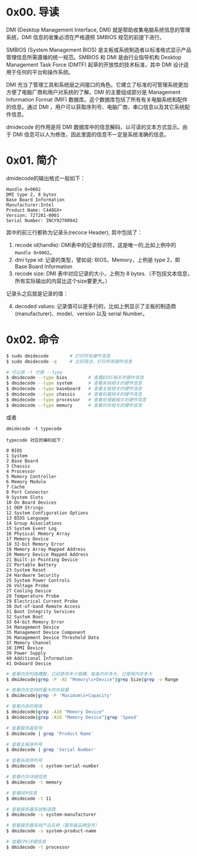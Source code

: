 # 0x00. 导读

DMI (Desktop Management Interface, DMI) 就是帮助收集电脑系统信息的管理系统，DMI 信息的收集必须在严格遵照 SMBIOS 规范的前提下进行。 

SMBIOS (System Management BIOS) 是主板或系统制造者以标准格式显示产品管理信息所需遵循的统一规范。SMBIOS 和 DMI 是由行业指导机构 Desktop Management Task Force (DMTF) 起草的开放性的技术标准，其中 DMI 设计适用于任何的平台和操作系统。

DMI 充当了管理工具和系统层之间接口的角色。它建立了标准的可管理系统更加方便了电脑厂商和用户对系统的了解。DMI 的主要组成部分是 Management Information Format (MIF) 数据库。这个数据库包括了所有有关电脑系统和配件的信息。通过 DMI ，用户可以获取序列号、电脑厂商、串口信息以及其它系统配件信息。

dmidecode 的作用是将 DMI 数据库中的信息解码，以可读的文本方式显示。由于 DMI 信息可以人为修改，因此里面的信息不一定是系统准确的信息。

# 0x01. 简介

dmidecode的输出格式一般如下：
```
Handle 0×0002
DMI type 2, 8 bytes
Base Board Information
Manufacturer:Intel
Product Name: C440GX+
Version: 727281-0001
Serial Number: INCY92700942
```

其中的前三行都称为记录头(recoce Header), 其中包括了：

1. recode id(handle): DMI表中的记录标识符，这是唯一的,比如上例中的 `Handle 0×0002`。
2. dmi type id: 记录的类型，譬如说: BIOS，Memory，上例是 type 2，即 Base Board Information 
3. recode size: DMI 表中对应记录的大小，上例为 8 bytes.（不包括文本信息，所有实际输出的内容比这个size要更大。）  

记录头之后就是记录的值：  

4. decoded values: 记录值可以是多行的，比如上例显示了主板的制造商 (manufacturer)、model、version 以及 serial Number。

# 0x02. 命令

```bash
$ sudo dmidecode        # 打印所有硬件信息
$ sudo dmidecode -q     # 比较简洁，打印所有硬件信息

# 可以用 -t 代替 --type
$ dmidecode --type bios        # 查看BIOS相关的硬件信息
$ dmidecode --type system      # 查看系统相关的硬件信息
$ dmidecode --type baseboard   # 查看主板相关的硬件信息
$ dmidecode --type chassis     # 查看机箱相关的硬件信息
$ dmidecode --type processor   # 查看处理器相关的硬件信息
$ dmidecode --type memory      # 查看内存相关的硬件信息
```

或者

```
dmidecode -t typecode

typecode 对应的编码如下：

0 BIOS
1 System
2 Base Board
3 Chassis
4 Processor
5 Memory Controller
6 Memory Module
7 Cache
8 Port Connector
9 System Slots
10 On Board Devices
11 OEM Strings
12 System Configuration Options
13 BIOS Language
14 Group Associations
15 System Event Log
16 Physical Memory Array
17 Memory Device
18 32-bit Memory Error
19 Memory Array Mapped Address
20 Memory Device Mapped Address
21 Built-in Pointing Device
22 Portable Battery
23 System Reset
24 Hardware Security
25 System Power Controls
26 Voltage Probe
27 Cooling Device
28 Temperature Probe
29 Electrical Current Probe
30 Out-of-band Remote Access
31 Boot Integrity Services
32 System Boot
33 64-bit Memory Error
34 Management Device
35 Management Device Component
36 Management Device Threshold Data
37 Memory Channel
38 IPMI Device
39 Power Supply
40 Additional Information
41 Onboard Device
```

```bash
# 查看内存的插槽数，已经使用多少插槽。每条内存多大，已使用内存多大
$ dmidecode|grep -P -A5 "Memory\s+Device"|grep Size|grep -v Range 
```

```bash
# 查看内存支持的最大内存容量
$ dmidecode|grep -P 'Maximum\s+Capacity'
```

```bash
# 查看内存的频率
$ dmidecode|grep -A16 "Memory Device"
$ dmidecode|grep -A16 "Memory Device"|grep 'Speed'
```

```bash
# 查看服务器型号
$ dmidecode | grep 'Product Name'

# 查看主板序列号
$ dmidecode | grep 'Serial Number'

# 查看系统序列号
$ dmidecode -s system-serial-number

# 查看内存详细信息
$ dmidecode -t memory

# 查看OEM信息
$ dmidecode -t 11

# 查看服务器系统制造商
$ dmidecode -s system-manufacturer

# 查看服务器系统产品名称（服务器品牌型号）
$ dmidecode -s system-product-name

# 查看CPU详细信息
$ dmidecode -t processor
```